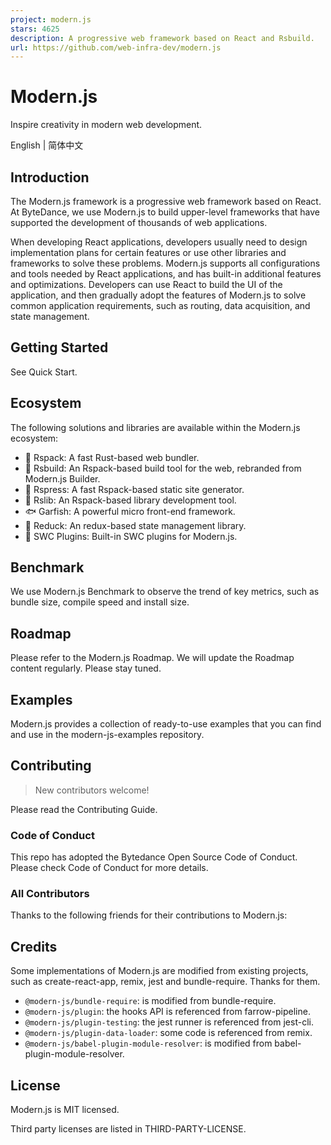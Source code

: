 ```yaml
---
project: modern.js
stars: 4625
description: A progressive web framework based on React and Rsbuild.
url: https://github.com/web-infra-dev/modern.js
---
```


Modern.js
=========

Inspire creativity in modern web development.

English | 简体中文

Introduction
------------

The Modern.js framework is a progressive web framework based on React. At ByteDance, we use Modern.js to build upper-level frameworks that have supported the development of thousands of web applications.

When developing React applications, developers usually need to design implementation plans for certain features or use other libraries and frameworks to solve these problems. Modern.js supports all configurations and tools needed by React applications, and has built-in additional features and optimizations. Developers can use React to build the UI of the application, and then gradually adopt the features of Modern.js to solve common application requirements, such as routing, data acquisition, and state management.

Getting Started
---------------

See Quick Start.

Ecosystem
---------

The following solutions and libraries are available within the Modern.js ecosystem:

-   🦀 Rspack: A fast Rust-based web bundler.
-   🐬 Rsbuild: An Rspack-based build tool for the web, rebranded from Modern.js Builder.
-   🐹 Rspress: A fast Rspack-based static site generator.
-   🦄 Rslib: An Rspack-based library development tool.
-   🐟 Garfish: A powerful micro front-end framework.
-   🦆 Reduck: An redux-based state management library.
-   🐴 SWC Plugins: Built-in SWC plugins for Modern.js.

Benchmark
---------

We use Modern.js Benchmark to observe the trend of key metrics, such as bundle size, compile speed and install size.

Roadmap
-------

Please refer to the Modern.js Roadmap. We will update the Roadmap content regularly. Please stay tuned.

Examples
--------

Modern.js provides a collection of ready-to-use examples that you can find and use in the modern-js-examples repository.

Contributing
------------

> New contributors welcome!

Please read the Contributing Guide.

### Code of Conduct

This repo has adopted the Bytedance Open Source Code of Conduct. Please check Code of Conduct for more details.

### All Contributors

Thanks to the following friends for their contributions to Modern.js:

Credits
-------

Some implementations of Modern.js are modified from existing projects, such as create-react-app, remix, jest and bundle-require. Thanks for them.

-   `@modern-js/bundle-require`: is modified from bundle-require.
-   `@modern-js/plugin`: the hooks API is referenced from farrow-pipeline.
-   `@modern-js/plugin-testing`: the jest runner is referenced from jest-cli.
-   `@modern-js/plugin-data-loader`: some code is referenced from remix.
-   `@modern-js/babel-plugin-module-resolver`: is modified from babel-plugin-module-resolver.

License
-------

Modern.js is MIT licensed.

Third party licenses are listed in THIRD-PARTY-LICENSE.
